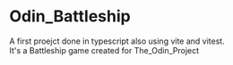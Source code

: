 # Odin_Battleship
A first proejct done in typescript also using vite and vitest. \
It's a Battleship game created for The_Odin_Project 
